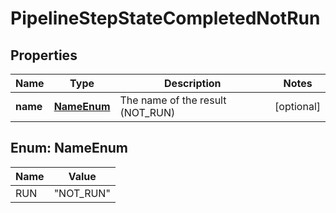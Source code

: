 # PipelineStepStateCompletedNotRun

## Properties
Name | Type | Description | Notes
------------ | ------------- | ------------- | -------------
**name** | [**NameEnum**](#NameEnum) | The name of the result (NOT_RUN) |  [optional]

<a name="NameEnum"></a>
## Enum: NameEnum
Name | Value
---- | -----
RUN | &quot;NOT_RUN&quot;
